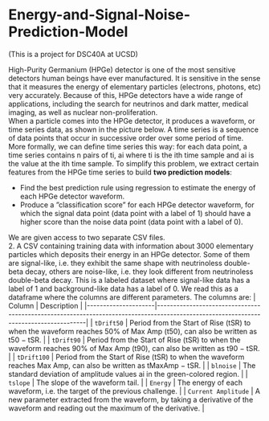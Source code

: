 # Energy-and-Signal-Noise-Prediction-Model
(This is a project for DSC40A at UCSD)  
  
High-Purity Germanium (HPGe) detector is one of the most sensitive detectors human beings have ever manufactured. It is sensitive in the sense that it measures the energy of elementary particles (electrons, photons, etc) very accurately. Because of this, HPGe detectors have a wide range of applications, including the search for neutrinos and dark matter, medical imaging, as well as nuclear non-proliferation.  
When a particle comes into the HPGe detector, it produces a waveform, or time series data, as shown in the picture below. A time series is a sequence of data points that occur in successive order over some period of time. More formally, we can define time series this way: for each data point, a time series contains n pairs of ti, ai where ti is the ith time sample and ai is the value at the ith time sample. To simplify this problem, we extract certain features from the HPGe time series to build **two prediction models**:
 - Find the best prediction rule using regression to estimate the energy of each HPGe detector waveform.
 - Produce a ”classification score” for each HPGe detector waveform, for which the signal data point (data point with a label of 1) should have a higher score than the noise data point (data point with a label of 0).
  
We are given access to two separate CSV files.  
2. A CSV containing training data with information about 3000 elementary particles which deposits their energy in an HPGe detector. Some of them are signal-like, i.e. they exhibit the same shape with neutrinoless double-beta decay, others are noise-like, i.e. they look different from neutrinoless double-beta decay. This is a labeled dataset where signal-like data has a label of 1 and background-like data has a label of 0. We read this as a dataframe where the columns are different parameters. The columns are:
| Column              | Description                                                                                                                          |
|---------------------|--------------------------------------------------------------------------------------------------------------------------------------|
| `tDrift50`          | Period from the Start of Rise (tSR) to when the waveform reaches 50% of Max Amp (t50), can also be written as t50 − tSR.           |
| `tDrift90`          | Period from the Start of Rise (tSR) to when the waveform reaches 90% of Max Amp (t90), can also be written as t90 − tSR.           |
| `tDrift100`         | Period from the Start of Rise (tSR) to when the waveform reaches Max Amp, can also be written as tMaxAmp − tSR.                   |
| `blnoise`           | The standard deviation of amplitude values ai in the green-colored region.                                                           |
| `tslope`            | The slope of the waveform tail.                                                                                                      |
| `Energy`            | The energy of each waveform, i.e. the target of the previous challenge.                                                              |
| `Current Amplitude` | A new parameter extracted from the waveform, by taking a derivative of the waveform and reading out the maximum of the derivative.  |
           
